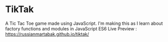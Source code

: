 # TikTak
A Tic Tac Toe game made using JavaScript. I'm making this as I learn about factory functions and modules in JavaScript ES6 
Live Preview : https://russianmartabak.github.io/tiktak/
